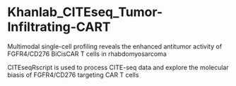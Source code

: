 # Khanlab_CITEseq_Tumor-Infiltrating-CART
Multimodal single-cell profiling reveals the enhanced antitumor activity of FGFR4/CD276 BiCisCAR T cells in rhabdomyosarcoma

CITEseqRscript is used to process CITE-seq data and explore the molecular biasis of FGFR4/CD276 targeting CAR T cells 
